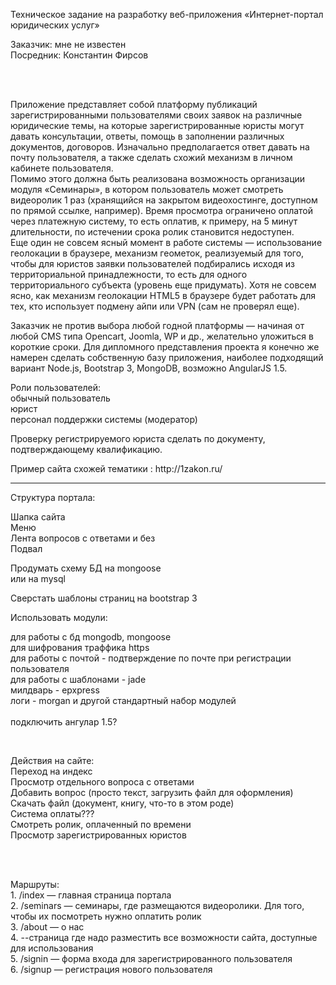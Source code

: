 <p>Техническое задание на разработку веб-приложения «Интернет-портал юридических услуг»</p>

<p>Заказчик: мне не известен<br>
Посредник: Константин Фирсов</p><br>
<br>
<p>Приложение представляет собой платформу публикаций зарегистрированными пользователями своих заявок на различные юридические темы, на которые зарегистрированные юристы могут давать консультации, ответы, помощь в заполнении различных документов, договоров. Изначально предполагается ответ давать на почту пользователя, а также сделать схожий механизм в личном кабинете пользователя. <br>
Помимо этого должна быть реализована возможность организации модуля «Семинары», в котором пользователь может смотреть видеоролик 1 раз (хранящийся на закрытом видеохостинге, доступном по прямой ссылке, например). Время просмотра ограничено оплатой через платежную систему, то есть оплатив, к примеру, на 5 минут длительности, по истечении срока ролик становится недоступен.<br>
Еще один не совсем ясный момент в работе системы — использование геолокации в браузере, механизм геометок, реализуемый для того, чтобы для юристов заявки пользователей подбирались исходя из территориальной принадлежности, то есть для одного территориального субъекта (уровень еще придумать). Хотя не совсем ясно, как механизм геолокации HTML5 в браузере будет работать для тех, кто использует подмену айпи или VPN (сам не проверял еще).</p>

<p>Заказчик не против выбора любой годной платформы — начиная от любой CMS типа Opencart, Joomla, WP и др., желательно уложиться в короткие сроки. Для дипломного представления проекта я конечно же намерен сделать собственную базу приложения, наиболее подходящий вариант Node.js, Bootstrap 3, MongoDB, возможно AngularJS 1.5.</p>

<p>Роли пользователей: <br>
обычный пользователь<br>
юрист<br>
персонал поддержки системы (модератор)</p>

<p> Проверку регистрируемого юриста сделать по документу, подтверждающему квалификацию.</p>

<p> Пример сайта схожей тематики : http://1zakon.ru/</p>

<hr>

<p>Структура портала:</p>

<p>Шапка сайта<br>
Меню<br>
Лента вопросов с ответами и без<br>
Подвал</p>

<p>Продумать схему БД на mongoose<br>
 или на mysql</p>

<p>Сверстать шаблоны страниц на bootstrap 3</p>

<p>Использовать модули:</p>

<p> для работы с бд mongodb, mongoose<br>
 для шифрования траффика https<br>
 для работы с почтой - подтверждение по почте при регистрации пользователя<br>
 для работы с шаблонами - jade<br>
 милдварь - epxpress<br>
 логи - morgan и другой стандартный набор модулей<br>
 <br>
 подключить ангулар 1.5?</p>

<br>
<p>Действия на сайте:<br>
Переход на индекс<br>
Просмотр отдельного вопроса с ответами<br>
Добавить вопрос (просто текст, загрузить файл для оформления)<br>
Скачать файл (документ, книгу, что-то в этом роде)<br>
Система оплаты???<br>
Смотреть ролик, оплаченный по времени<br>
Просмотр зарегистрированных юристов</p><br>
<br>
<p>Маршруты:<br>
1. /index — главная страница портала<br>
2. /seminars — семинары, где размещаются видеоролики. Для того, чтобы их посмотреть нужно оплатить ролик<br>
3. /about — о нас<br>
4. --страница где надо разместить все возможности сайта, доступные для использования<br>
5. /signin — форма входа для зарегистрированного пользователя<br>
6. /signup — регистрация нового пользователя</p>
